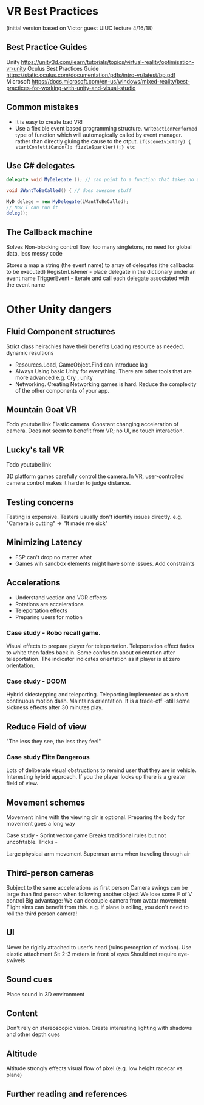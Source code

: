 # VR Best Practices
(initial version based on Victor guest UIUC lecture 4/16/18)

## Best Practice Guides
Unity https://unity3d.com/learn/tutorials/topics/virtual-reality/optimisation-vr-unity
Oculus Best Practices Guide https://static.oculus.com/documentation/pdfs/intro-vr/latest/bp.pdf
Microsoft https://docs.microsoft.com/en-us/windows/mixed-reality/best-practices-for-working-with-unity-and-visual-studio

## Common mistakes
* It is easy to create bad VR!
* Use a flexible event based programming structure. write`actionPerformed` type of function which will automagically called by event manager. rather than directly gluing the cause to the otput.
`if(scene1victory) { startConfettiCanon(); fizzleSparkler();} etc`


## Use C# delegates
```C#
delegate void MyDelegate (); // can point to a function that takes no arguments and returns nothing

void iWantToBeCalled() { // does awesome stuff

MyD delege = new MyDelegate(iWantToBeCalled);
// Now I can run it
deleg();
```
## The Callback machine
Solves Non-blocking control flow, too many singletons, no need for global data, less messy code

Stores a map a string (the event name) to array of delegates (the callbacks to be executed)
RegisterListener - place delegate in the dictionary under an event name
TriggerEvent - iterate and call each delegate associated with the event name

# Other Unity dangers
## Fluid Component structures
Strict class heirachies have their benefits
Loading resource as needed, dynamic resultions
* Resources.Load, GameObject.Find can introduce lag
* Always Using basic Unity for everything. There are other tools that are more advanced e.g. Cry , unity
* Networking. Creating Networking games is hard. Reduce the complexity of the other components of your app.

## Mountain Goat VR

Todo youtube link
Elastic camera. Constant changing acceleration of camera. Does not seem to benefit from VR; no UI, no touch interaction.

## Lucky's tail VR
Todo youtube link

3D platform games carefully control the camera. In VR, user-controlled camera control makes it harder to judge distance.

## Testing concerns
Testing is expensive. Testers usually don't identify issues directly. e.g. "Camera is cutting" -> "It made me sick"

## Minimizing Latency
* FSP can't drop no matter what
* Games wih sandbox elements might have some issues. Add constraints

## Accelerations

* Understand vection and VOR effects
* Rotations are accelerations
* Teleportation effects
* Preparing users for motion

### Case study - Robo recall game. 

Visual effects to prepare player for teleportation. Teleportation effect fades to white then fades back in.
Some confusion about orientation after teleportation. The indicator indicates orientation as if player is at zero orientation.

### Case study - DOOM
Hybrid sidestepping and teleporting. Teleporting implemented as a short continuous motion dash. Maintains orientation. It is a trade-off -still some sickness effects after 30 minutes play. 

## Reduce Field of view
"The less they see, the less they feel"

### Case study Elite Dangerous
Lots of deliberate visual obstructions to remind user that they are in vehicle.
Interesting hybrid approach. If you the player looks up there is a greater field of view.

## Movement schemes
Movement inline with the viewing dir is optional.
Preparing the body for movement goes a long way

Case study - Sprint vector game
Breaks traditional rules but not uncofrtable. Tricks -

Large physical arm movement
Superman arms when traveling through air

## Third-person cameras

Subject to the same accelerations as first person
Camera swings can be large than first person when following another object
We lose some F of V control
Big advantage: We can decouple camera from avatar movement
Flight sims can benefit from this. e.g. if plane is rolling, you don't need to roll the third person camera!

## UI
Never be rigidly attached to user's head (ruins perception of motion). Use elastic attachment
Sit 2-3 meters in front of eyes
Should not require eye-swivels

## Sound cues

Place sound in 3D environment

## Content

Don't rely on stereoscopic vision. Create interesting lighting with shadows and other depth cues

## Altitude

Altitude strongly effects visual flow of pixel (e.g. low height racecar vs plane) 

## Further reading and references
